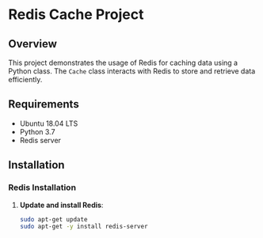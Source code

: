 # Redis Cache Project

## Overview

This project demonstrates the usage of Redis for caching data using a Python class. The `Cache` class interacts with Redis to store and retrieve data efficiently.

## Requirements

- Ubuntu 18.04 LTS
- Python 3.7
- Redis server

## Installation

### Redis Installation

1. **Update and install Redis**:
   ```sh
   sudo apt-get update
   sudo apt-get -y install redis-server
